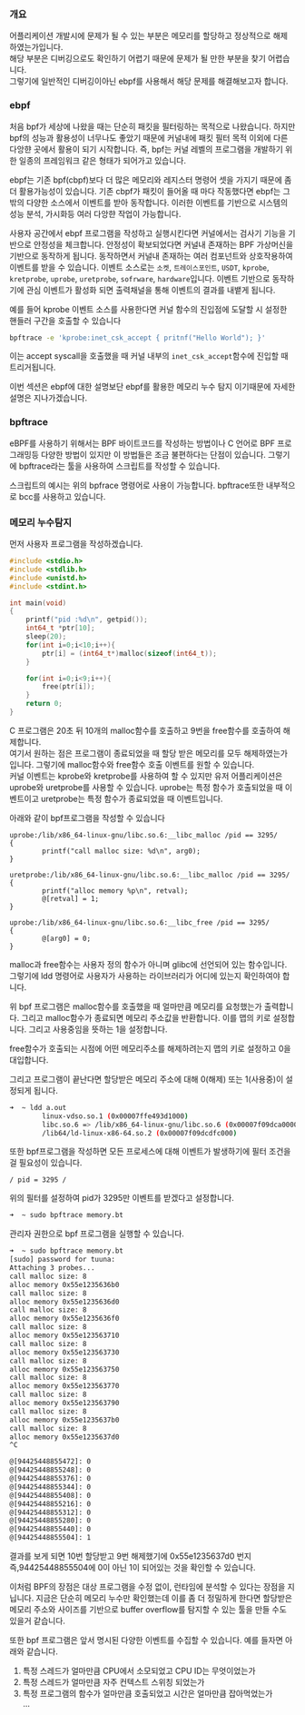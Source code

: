 ### 개요
어플리케이션 개발시에 문제가 될 수 있는 부분은 메모리를 할당하고 정상적으로 해제 하였는가입니다.   
해당 부분은 디버깅으로도 확인하기 어렵기 때문에 문제가 될 만한 부분을 찾기 어렵습니다.    
그렇기에 일반적인 디버깅이아닌 ebpf를 사용해서 해당 문제를 해결해보고자 합니다.   
  
### ebpf 
처음 bpf가 세상에 나왔을 때는 단순히 패킷을 필터링하는 목적으로 나왔습니다. 하지만 bpf의 성능과 활용성이 너무나도 좋았기 때문에 커널내에 패킷 필터 목적 이외에 다른 다앙햔 곳에서 활용이 되기 시작합니다. 즉, bpf는 커널 레벨의 프로그램을 개발하기 위한 일종의 프레임워크 같은 형태가 되어가고 있습니다.   

ebpf는 기존 bpf(cbpf)보다 더 많은 메모리와 레지스터 명령어 셋을 가지기 때문에 좀 더 활용가능성이 있습니다. 기존 cbpf가 패킷이 들어올 때 마다 작동했다면 ebpf는 그 밖의 다양한 소스에서 이벤트를 받아 동작합니다. 이러한 이벤트를 기반으로 시스템의 성능 분석, 가시화등 여러 다앙햔 작업이 가능합니다.  

사용자 공간에서 ebpf 프로그램을 작성하고 실행시킨다면 커널에서는 검사기 기능을 기반으로 안정성을 체크합니다. 안정성이 확보되었다면 커널내 존재하는 BPF 가상머신을 기반으로 동작하게 됩니다. 동작하면서 커널내 존재하는 여러 컴포넌트와 상호작용하여 이벤트를 받을 수 있습니다. 이벤트 소스로는 `소켓`, `트레이스포인트`, `USDT`, `kprobe`, `kretprobe`, `uprobe`, `uretprobe`, `sofrware`, `hardware`입니다. 이벤트 기반으로 동작하기에 관심 이벤트가 활성화 되면 출력채널을 통해 이벤트의 결과를 내뱉게 됩니다. 

예를 들어 kprobe 이벤트 소스를 사용한다면 커널 함수의 진입점에 도달할 시 설정한 핸들러 구간을 호출할 수 있습니다 
```BASH
bpftrace -e 'kprobe:inet_csk_accept { pritnf("Hello World"); }'
```
이는 accept syscall을 호출했을 때 커널 내부의 `inet_csk_accept`함수에 진입할 때 트리거됩니다. 

이번 섹션은 ebpf에 대한 설명보단 ebpf를 활용한 메모리 누수 탐지 이기때문에 자세한 설명은 지나가겠습니다.  

### bpftrace 
eBPF를 사용하기 위해서는 BPF 바이트코드를 작성하는 방법이나 C 언어로 BPF 프로그래밍등 다양한 방법이 있지만 이 방법들은 조금 불편하다는 단점이 있습니다. 그렇기에 bpftrace라는 툴을 사용하여 스크립트를 작성할 수 있습니다. 

스크립트의 예시는 위의 bpfrace 명령어로 사용이 가능합니다. bpftrace또한 내부적으로 bcc를 사용하고 있습니다. 

### 메모리 누수탐지
먼저 사용자 프로그램을 작성하겠습니다. 
```C
#include <stdio.h>
#include <stdlib.h> 
#include <unistd.h>
#include <stdint.h>

int main(void)
{
	printf("pid :%d\n", getpid());
	int64_t *ptr[10];  
	sleep(20); 	
	for(int i=0;i<10;i++){
		ptr[i] = (int64_t*)malloc(sizeof(int64_t));
	}

	for(int i=0;i<9;i++){
		free(ptr[i]);
	}
	return 0;
}
```
C 프로그램은 20초 뒤 10개의 malloc함수를 호출하고 9번을 free함수를 호출하여 해제합니다.   
여기서 원하는 점은 프로그램이 종료되었을 때 할당 받은 메모리를 모두 해제하였는가 입니다. 그렇기에 malloc함수와 free함수 호출 이벤트를 원할 수 있습니다.   
커널 이벤트는 kprobe와 kretprobe를 사용하여 할 수 있지만 유저 어플리케이션은 uprobe와 uretprobe를 사용할 수 있습니다. uprobe는 특정 함수가 호출되었을 때 이벤트이고 uretprobe는 특정 함수가 종료되었을 때 이벤트입니다.  

아래와 같이 bpf프로그램을 작성할 수 있습니다 
```BT
uprobe:/lib/x86_64-linux-gnu/libc.so.6:__libc_malloc /pid == 3295/
{
        printf("call malloc size: %d\n", arg0);
}

uretprobe:/lib/x86_64-linux-gnu/libc.so.6:__libc_malloc /pid == 3295/
{
        printf("alloc memory %p\n", retval);
        @[retval] = 1;
}

uprobe:/lib/x86_64-linux-gnu/libc.so.6:__libc_free /pid == 3295/
{
        @[arg0] = 0;
}
```
malloc과 free함수는 사용자 정의 함수가 아니며 glibc에 선언되어 있는 함수입니다. 그렇기에 ldd 명령어로 사용자가 사용하는 라이브러리가 어디에 있는지 확인하여야 합니다. 

위 bpf 프로그램은 malloc함수를 호출했을 때 얼마만큼 메모리를 요청했는가 출력합니다. 그리고 malloc함수가 종료되면 메모리 주소값을 반환합니다. 이를 맵의 키로 설정합니다. 그리고 사용중임을 뜻하는 1을 설정합니다. 

free함수가 호출되는 시점에 어떤 메모리주소를 해제하려는지 맵의 키로 설정하고 0을 대입합니다. 

그리고 프로그램이 끝난다면 할당받은 메모리 주소에 대해 0(해제) 또는 1(사용중)이 설정되게 됩니다. 

```BASH
➜  ~ ldd a.out
        linux-vdso.so.1 (0x00007ffe493d1000)
        libc.so.6 => /lib/x86_64-linux-gnu/libc.so.6 (0x00007f09dca00000)
        /lib64/ld-linux-x86-64.so.2 (0x00007f09dcdfc000)
```
또한 bpf프로그램을 작성하면 모든 프로세스에 대해 이벤트가 발생하기에 필터 조건을 걸 필요성이 있습니다.   
```
/ pid = 3295 /
```
위의 필터를 설정하여 pid가 3295만 이벤트를 받겠다고 설정합니다.   
```BASH
➜  ~ sudo bpftrace memory.bt
```
관리자 권한으로 bpf 프로그램을 실행할 수 있습니다. 
```BASH
➜  ~ sudo bpftrace memory.bt
[sudo] password for tuuna:
Attaching 3 probes...
call malloc size: 8
alloc memory 0x55e1235636b0
call malloc size: 8
alloc memory 0x55e1235636d0
call malloc size: 8
alloc memory 0x55e1235636f0
call malloc size: 8
alloc memory 0x55e123563710
call malloc size: 8
alloc memory 0x55e123563730
call malloc size: 8
alloc memory 0x55e123563750
call malloc size: 8
alloc memory 0x55e123563770
call malloc size: 8
alloc memory 0x55e123563790
call malloc size: 8
alloc memory 0x55e1235637b0
call malloc size: 8
alloc memory 0x55e1235637d0
^C

@[94425448855472]: 0
@[94425448855248]: 0
@[94425448855376]: 0
@[94425448855344]: 0
@[94425448855408]: 0
@[94425448855216]: 0
@[94425448855312]: 0
@[94425448855280]: 0
@[94425448855440]: 0
@[94425448855504]: 1
```
결과를 보게 되면 10번 할당받고 9번 해제했기에 0x55e1235637d0 번지 즉,94425448855504에 0이 아닌 1이 되어있는 것을 확인할 수 있습니다. 

이처럼 BPF의 장점은 대상 프로그램을 수정 없이, 런타임에 분석할 수 있다는 장점을 지닙니다. 지금은 단순히 메모리 누수만 확인했는데 이를 좀 더 정밀하게 한다면 할당받은 메모리 주소와 사이즈를 기반으로 buffer overflow를 탐지할 수 있는 툴을 만들 수도 있을거 같습니다. 

또한 bpf 프로그램은 앞서 명시된 다양한 이벤트를 수집할 수 있습니다. 예를 들자면 아래와 같습니다. 
1. 특정 스레드가 얼마만큼 CPU에서 소모되었고 CPU ID는 무엇이었는가 
2. 특정 스레드가 얼마만큼 자주 컨텍스트 스위칭 되었는가
3. 특정 프로그램의 함수가 얼마만큼 호출되었고 시간은 얼마만큼 잡아먹었는가   
... 